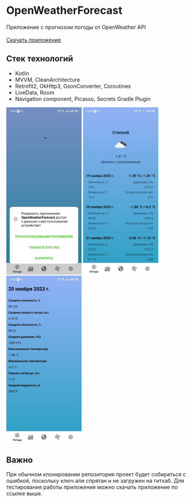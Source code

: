 # OpenWeatherForecast
Приложение с прогнозом погоды от OpenWeather API <br> <br>
<a href="https://github.com/sssofi0101/OpenWeatherForecast/releases/download/1.0/1.0.apk">Скачать приложение </a>

 ## Стек технологий
 - Kotlin <br>
 - MVVM, CleanArchitecture <br>
 - Retrofit2, OkHttp3, GsonConverter, Coroutines  <br>
 - LiveData, Room <br>
- Navigation component, Picasso, Secrets Gradle Plugin <br>
<div style="display">
<img src="https://github.com/sssofi0101/OpenWeatherForecast/raw/pictures/screenshot1.jpg" width = "200">
<img src="https://github.com/sssofi0101/OpenWeatherForecast/raw/pictures/screenshot2.jpg" width = "200">
<img src="https://github.com/sssofi0101/OpenWeatherForecast/raw/pictures/screenshot3.jpg" width = "200">
</div>

 ## Важно
 При обычном клонировании репозитория проект будет собираться с ошибкой, поскольку ключ апи спрятан и не загружен на гитхаб. Для тестирования работы приложения можно скачать приложение по ссылке выше.
